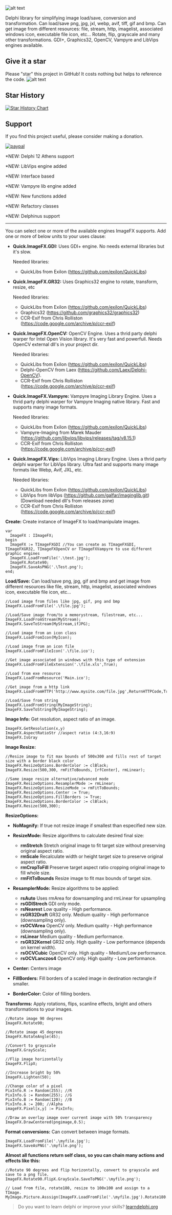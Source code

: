 ﻿![alt text](QuickImageFX.png "QuickImageFx") 

Delphi library for simplifying image load/save, conversion and transformation. Can load/save png, jpg, jxl, webp, avif, tiff, gif and bmp. Can get image from different resources: file, stream, http, imagelist, associated windows icon, executable file icon, etc... Rotate, flip, grayscale and many other transformations.
GDI+, Graphics32, OpenCV, Vampyre and LibVips engines available.

## Give it a star
Please "star" this project in GitHub! It costs nothing but helps to reference the code.
![alt text](docs/githubstartme.jpg "Give it a star")

## Star History

[![Star History Chart](https://api.star-history.com/svg?repos=exilon/quicklib&type=Date)](https://star-history.com/#exilon/quickimagefx&Date)

## Support
If you find this project useful, please consider making a donation.

[![paypal](https://www.paypalobjects.com/en_US/i/btn/btn_donateCC_LG.gif)](https://www.paypal.com/donate/?hosted_button_id=BKLKPNEYKSBKL)

*NEW: Delphi 12 Athens support

*NEW: LibVips engine added

*NEW: Interface based

*NEW: Vampyre lib engine added

*NEW: New functions added

*NEW: Refactory classes

*NEW: Delphinus support

----------
You can select one or more of the available engines ImageFX supports. Add one or more of below units to your uses clause:

- **Quick.ImageFX.GDI:** Uses GDI+ engine. No needs external libraries but it's slow.
	
    Needed libraries:
    
    - QuickLibs from Exilon (https://github.com/exilon/QuickLibs)
   
- **Quick.ImageFX.GR32:** Uses Graphics32 engine to rotate, transform, resize, etc

	Needed libraries:
    
	- QuickLibs from Exilon (https://github.com/exilon/QuickLibs)
	- Graphics32 (https://github.com/graphics32/graphics32)
	- CCR-Exif from Chris Rolliston (https://code.google.com/archive/p/ccr-exif)   
 
- **Quick.ImageFX.OpenCV:** OpenCV Engine. Uses a thrid party delphi warper for Intel Open Vision library. It's very fast and powerfull. Needs OpenCV external dll's in your project dir.
	
    Needed libraries:  
	
	- QuickLibs from Exilon (https://github.com/exilon/QuickLibs)
	- Delphi-OpenCV from Laex (https://github.com/Laex/Delphi-OpenCV).  
	- CCR-Exif from Chris Rolliston (https://code.google.com/archive/p/ccr-exif)
	
- **Quick.ImageFX.Vampyre:** Vampyre Imaging Library Engine. Uses a thrid party delphi warper for Vampyre Imaging native library. Fast and supports many image formats.
	
    Needed libraries:  
	
	- QuickLibs from Exilon (https://github.com/exilon/QuickLibs)
	- Vampyre-Imaging from Marek Mauder (https://github.com/libvips/libvips/releases/tag/v8.15.1) 
	- CCR-Exif from Chris Rolliston (https://code.google.com/archive/p/ccr-exif)

- **Quick.ImageFX.Vips:** LibVips Imaging Library Engine. Uses a thrid party delphi warper for LibVips library. Ultra fast and supports many image formats like Webp, Avif, JXL, etc.
	
    Needed libraries:  
	
	- QuickLibs from Exilon (https://github.com/exilon/QuickLibs)
	- LibVips from libVips (https://github.com/galfar/imaginglib.git) (Download needed dll's from releases zone)
	- CCR-Exif from Chris Rolliston (https://code.google.com/archive/p/ccr-exif)


**Create:** Create instance of ImageFX to load/manipulate images.
```delphi
var
  ImageFX : IImageFX;
begin
  ImageFX := TImageFXGDI //You can create as TImageFXGDI, TImageFXGR32, TImageFXOpenCV or TImageFXVampyre to use different graphic engines
  ImageFX.LoadFromFile('.\test.jpg');
  ImageFX.Rotate90;
  ImageFX.SaveAsPNG('.\Test.png');
end;
```

**Load/Save:** Can load/save png, jpg, gif and bmp and get image from different resources like file, stream, http, imagelist, associated windows icon, executable file icon, etc...

```delphi
//Load image from files like jpg, gif, png and bmp
ImageFX.LoadFromFile('.\file.jpg');
	
//Load/Save image from/to a memorystream, filestream, etc...
ImageFX.LoadFromStream(MyStream);
ImageFX.SaveToStream(MyStream,ifJPG);
	
//Load image from an icon class
ImageFX.LoadFromIcon(MyIcon);
	
//Load image from an icon file
ImageFX.LoadFromFileIcon('.\file.ico');
	
//Get image associated in windows with this type of extension
ImageFX.LoadFromFileExtension('.\file.xls',True);
	
//Load from exe resource
ImageFX.LoadFromResource('Main.ico');
	
//Get image from a http link
ImageFX.LoadFromHTTP('http://www.mysite.com/file.jpg',ReturnHTTPCode,True);
	
//Load/Save from string
ImageFX.LoadFromString(MyImageString);
ImageFX.SaveToString(MyImageString);
```
	
**Image Info:** Get resolution, aspect ratio of an image.

```delphi
ImageFX.GetResolution(x,y)
ImageFX.AspectRatioStr //aspect ratio (4:3,16:9)
ImageFX.IsGray
```
		
**Image Resize:**

```delphi
//Resize image to fit max bounds of 500x300 and fills rest of target size with a border black color
ImageFX.ResizeOptions.BorderColor := clBlack; 
ImageFX.Resize(500,300, rmFitToBounds, [rfCenter], rmLinear);

//Same image resize alternative/advanced mode
ImageFX.ResizeOptions.ResamplerMode := rmLinear;
ImageFX.ResizeOptions.ResizeMode := rmFitToBounds;
ImageFX.ResizeOptions.Center := True;
ImageFX.ResizeOptions.FillBorders := True;
ImageFX.ResizeOptions.BorderColor := clBlack;
ImageFX.Resize(500,300);
```

**ResizeOptions:**
			
- **NoMagnify:** If true not resize image if smallest than especified new size.    

- **ResizeMode:** Resize algorithms to calculate desired final size:
	 - **rmStretch** Stretch original image to fit target size without preserving original aspect ratio.
	 - **rmScale** Recalculate width or height target size to preserve original aspect ratio.
	 - **rmCropToFill** Preserve target aspect ratio cropping original image to fill whole size.
	 - **rmFitToBounds** Resize image to fit max bounds of target size.

- **ResamplerMode:** Resize algorithms to be applied:
	 - **rsAuto** Uses rmArea for downsampling and rmLinear for upsampling
	 - **rsGDIStrech** GDI only mode.
	 - **rsNearest** Low quality - High performance.
	 - **rsGR32Draft** GR32 only. Medium quality - High performance (downsampling only).
	 - **rsOCVArea** OpenCV only. Medium quality - High performance (downsampling only).
	 - **rsLinear** Medium quality - Medium performance.
	 - **rsGR32Kernel** GR32 only. High quality - Low performance (depends on kernel width).
	 - **rsOCVCubic** OpenCV only. High quality - Medium/Low performance.
	 - **rsOCVLanczos4** OpenCV only. High quality - Low performance.

- **Center:** Centers image

- **FillBorders:** Fill borders of a scaled image in destination rectangle if smaller.

- **BorderColor:** Color of filling borders.

**Transforms:** Apply rotations, flips, scanline effects, bright  and others transformations to your images.

```delphi
//Rotate image 90 degrees
ImageFX.Rotate90;
    
//Rotate image 45 degrees
ImageFX.RotateAngle(45);
    
//Convert to grayscale
ImageFX.GrayScale;
    
//Flip image horizontally
ImageFX.FlipX;
    
//Increase bright by 50%
ImageFX.Lighten(50);
    
//Change color of a pixel
PixInfo.R := Random(255); //R
PixInfo.G := Random(255); //G
PixInfo.B := Random(120); //B
PixInfo.A := 200; //Alpha
imageFX.Pixel[x,y] := PixInfo;
    
//Draw an overlay image over current image with 50% transparency
ImageFX.DrawCentered(pngimage,0.5);
```

**Format conversions:** Can convert between image formats.

```delphi
ImageFX.LoadFromFile('.\myfile.jpg');
ImageFX.SaveAsPNG('.\myfile.png');
```

**Almost all functions return self class, so you can chain many actions and effects like this:**

```delphi
//Rotate 90 degrees and flip horizontally, convert to grayscale and save to a png file.
ImageFX.Rotate90.FlipX.GrayScale.SaveToPNG('.\myfile.png');
        
// Load from file, rotate180, resize to 100x100 and assign to a TImage.    
MyImage.Picture.Asssign(ImageFX.LoadFromFile('.\myfile.jpg').Rotate180.Resize(100,100).AsBitmap);
```

>Do you want to learn delphi or improve your skills? [learndelphi.org](https://learndelphi.org)


